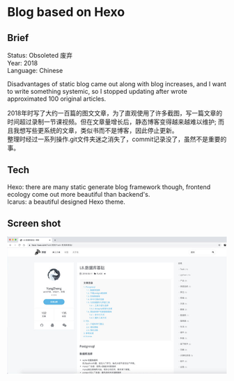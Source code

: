 Blog based on Hexo
===
## Brief
Status: Obsoleted  废弃  
Year: 2018  
Language: Chinese  

Disadvantages of static blog came out along with blog increases, and I want to write something systemic, 
so I stopped updating after wrote approximated 100 original articles.  

2018年时写了大约一百篇的图文文章，为了直观使用了许多截图，写一篇文章的时间超过录制一节课视频。但在文章量增长后，静态博客变得越来越难以维护; 
而且我想写些更系统的文章，类似书而不是博客，因此停止更新。  
整理时经过一系列操作.git文件夹迷之消失了，commit记录没了，虽然不是重要的事。  
## Tech
Hexo: there are many static generate blog framework though, frontend ecology come out more beautiful than backend's.  
Icarus: a beautiful designed Hexo theme.

## Screen shot
![](./cover.jpg)
